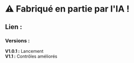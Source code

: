 # ⚠️ Fabriqué en partie par l'IA !  

## Lien :  

### Versions :  
**V1.0.1 :** Lancement  
**V1.1 :** Contrôles améliorés
